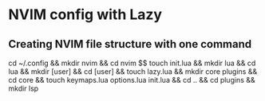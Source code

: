 # NVIM config with Lazy
## Creating NVIM file structure with one command
cd ~/.config && mkdir nvim && cd nvim $$ touch init.lua && mkdir lua && cd lua && mkdir [user] && cd [user] && touch lazy.lua && mkdir core plugins && cd core && touch keymaps.lua options.lua init.lua && cd .. && cd plugins && mkdir lsp
